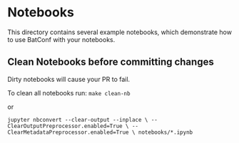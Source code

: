 # Notebooks

This directory contains several example notebooks,
which demonstrate how to use BatConf with your notebooks.

## Clean Notebooks before committing changes

Dirty notebooks will cause your PR to fail.

To clean all notebooks run:
`make clean-nb`

or

`jupyter nbconvert --clear-output --inplace \
--ClearOutputPreprocessor.enabled=True \
--ClearMetadataPreprocessor.enabled=True \
notebooks/*.ipynb`
